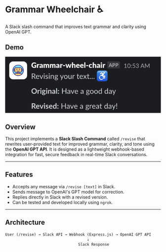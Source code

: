 # Grammar Wheelchair ♿

A Slack slash command that improves text grammar and clarity using OpenAI GPT.

## Demo

![Screenshot](screenshot.png)

## Overview

This project implements a **Slack Slash Command** called `/revise` that rewrites user-provided text for improved grammar, clarity, and tone using the **OpenAI GPT API**. It is designed as a lightweight webhook-based integration for fast, secure feedback in real-time Slack conversations.

---

## Features

- Accepts any message via `/revise [text]` in Slack.
- Sends message to OpenAI's GPT model for correction.
- Replies directly in Slack with a revised version.
- Can be tested and developed locally using `ngrok`.

---

## Architecture

```text
User (/revise) → Slack API → Webhook (Express.js) → OpenAI GPT API
                                     ↓
                                 Slack Response

